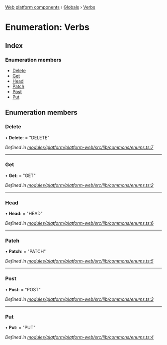 [Web platform components](../README.md) › [Globals](../globals.md) › [Verbs](verbs.md)

# Enumeration: Verbs

## Index

### Enumeration members

* [Delete](verbs.md#delete)
* [Get](verbs.md#get)
* [Head](verbs.md#head)
* [Patch](verbs.md#patch)
* [Post](verbs.md#post)
* [Put](verbs.md#put)

## Enumeration members

###  Delete

• **Delete**: = "DELETE"

*Defined in [modules/platform/platform-web/src/lib/commons/enums.ts:7](https://github.com/nodulusteam/methodus.dev/blob/58b1bce/modules/platform/platform-web/src/lib/commons/enums.ts#L7)*

___

###  Get

• **Get**: = "GET"

*Defined in [modules/platform/platform-web/src/lib/commons/enums.ts:2](https://github.com/nodulusteam/methodus.dev/blob/58b1bce/modules/platform/platform-web/src/lib/commons/enums.ts#L2)*

___

###  Head

• **Head**: = "HEAD"

*Defined in [modules/platform/platform-web/src/lib/commons/enums.ts:6](https://github.com/nodulusteam/methodus.dev/blob/58b1bce/modules/platform/platform-web/src/lib/commons/enums.ts#L6)*

___

###  Patch

• **Patch**: = "PATCH"

*Defined in [modules/platform/platform-web/src/lib/commons/enums.ts:5](https://github.com/nodulusteam/methodus.dev/blob/58b1bce/modules/platform/platform-web/src/lib/commons/enums.ts#L5)*

___

###  Post

• **Post**: = "POST"

*Defined in [modules/platform/platform-web/src/lib/commons/enums.ts:3](https://github.com/nodulusteam/methodus.dev/blob/58b1bce/modules/platform/platform-web/src/lib/commons/enums.ts#L3)*

___

###  Put

• **Put**: = "PUT"

*Defined in [modules/platform/platform-web/src/lib/commons/enums.ts:4](https://github.com/nodulusteam/methodus.dev/blob/58b1bce/modules/platform/platform-web/src/lib/commons/enums.ts#L4)*
